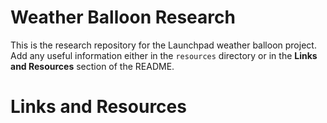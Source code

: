 # Weather Balloon Research

This is the research repository for the Launchpad weather balloon project. Add any useful information either in the `resources` directory or in the **Links and Resources** section of the README.

# Links and Resources

